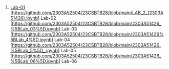 1. <a href ="https://github.com/2303A52504/23CSBTB28/blob/main/2303a51426%5Blab_1%5D.ipynb">Lab-01</a>
[https://github.com/2303A52504/23CSBTB28/blob/main/LAB_2_(2303A51426).ipynb] Lab-02
[https://github.com/2303A52504/23CSBTB28/blob/main/2303A51426_%5BLab_03%5D.ipynb] Lab-03
[https://github.com/2303A52504/23CSBTB28/blob/main/2303A51426%5BLab_4%5D.ipynb] Lab-04
[https://github.com/2303A52504/23CSBTB28/blob/main/2303A51426_%5BLab_5%5D_.ipynb] Lab-05
[https://github.com/2303A52504/23CSBTB28/blob/main/2303A51426_%5BLab_06%5D.ipynb] Lab-06
